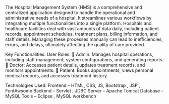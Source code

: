 The Hospital Management System (HMS) is a comprehensive and centralized application designed to handle the operational and administrative needs of a hospital. 
It streamlines various workflows by integrating multiple functionalities into a single platform.
Hospitals and healthcare facilities deal with vast amounts of data daily, including patient
records, appointment schedules, treatment plans, billing information, and staff details.
Managing these processes manually can lead to inefficiencies, errors, and delays, ultimately
affecting the quality of care provided.

Key Functionalities:
User Roles:
 Admin: Manages hospital operations, including staff management, system
configurations, and generating reports.
 Doctor: Accesses patient details, updates treatment records, and monitors
appointments.
 Patient: Books appointments, views personal medical records, and accesses treatment
history.

Technologies Used:
Frontend – HTML, CSS, JS, Bootstrap , JSP , FontAwsome
Backend – Servlet , JDBC
Server – Apache Tomcat
Database – MySQL
Tools – Eclipse , MySQL workbench
